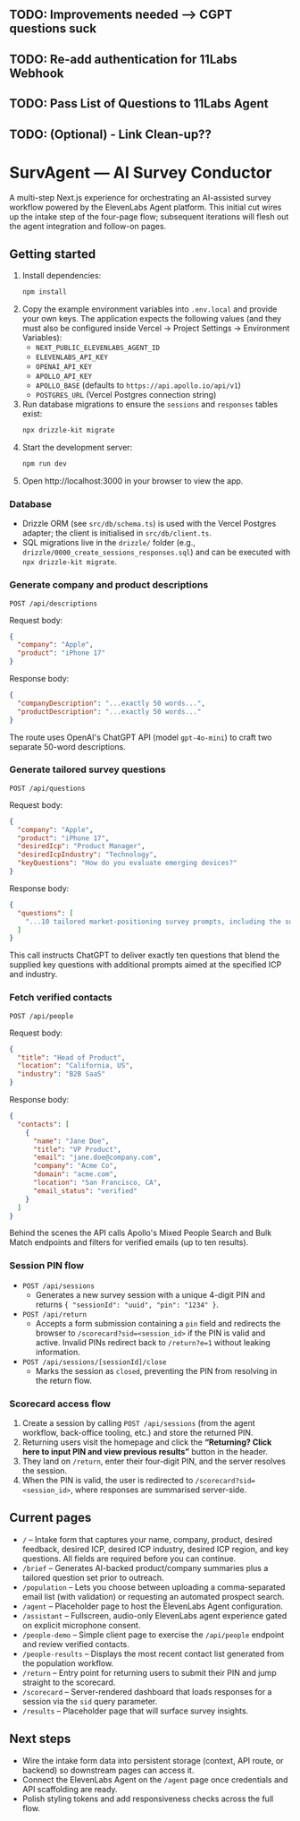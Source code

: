 ## TODO: Improvements needed --> CGPT questions suck
## TODO: Re-add authentication for 11Labs Webhook
## TODO: Pass List of Questions to 11Labs Agent
## TODO: (Optional) - Link Clean-up??


# SurvAgent — AI Survey Conductor

A multi-step Next.js experience for orchestrating an AI-assisted survey workflow powered by the ElevenLabs Agent platform. This initial cut wires up the intake step of the four-page flow; subsequent iterations will flesh out the agent integration and follow-on pages.

## Getting started

1. Install dependencies:
   ```bash
   npm install
   ```
2. Copy the example environment variables into `.env.local` and provide your own keys. The application expects the following values (and they must also be configured inside Vercel → Project Settings → Environment Variables):
   - `NEXT_PUBLIC_ELEVENLABS_AGENT_ID`
   - `ELEVENLABS_API_KEY`
   - `OPENAI_API_KEY`
   - `APOLLO_API_KEY`
   - `APOLLO_BASE` (defaults to `https://api.apollo.io/api/v1`)
   - `POSTGRES_URL` (Vercel Postgres connection string)
3. Run database migrations to ensure the `sessions` and `responses` tables exist:
   ```bash
   npx drizzle-kit migrate
   ```
4. Start the development server:
   ```bash
   npm run dev
   ```
5. Open http://localhost:3000 in your browser to view the app.

### Database

- Drizzle ORM (see `src/db/schema.ts`) is used with the Vercel Postgres adapter; the client is initialised in `src/db/client.ts`.
- SQL migrations live in the `drizzle/` folder (e.g., `drizzle/0000_create_sessions_responses.sql`) and can be executed with `npx drizzle-kit migrate`.


### Generate company and product descriptions

`POST /api/descriptions`

Request body:

```json
{
  "company": "Apple",
  "product": "iPhone 17"
}
```

Response body:

```json
{
  "companyDescription": "...exactly 50 words...",
  "productDescription": "...exactly 50 words..."
}
```

The route uses OpenAI's ChatGPT API (model `gpt-4o-mini`) to craft two separate 50-word descriptions.

### Generate tailored survey questions

`POST /api/questions`

Request body:

```json
{
  "company": "Apple",
  "product": "iPhone 17",
  "desiredIcp": "Product Manager",
  "desiredIcpIndustry": "Technology",
  "keyQuestions": "How do you evaluate emerging devices?"
}
```

Response body:

```json
{
  "questions": [
    "...10 tailored market-positioning survey prompts, including the submitter's key questions..."
  ]
}
```

This call instructs ChatGPT to deliver exactly ten questions that blend the supplied key questions with additional prompts aimed at the specified ICP and industry.

### Fetch verified contacts

`POST /api/people`

Request body:

```json
{
  "title": "Head of Product",
  "location": "California, US",
  "industry": "B2B SaaS"
}
```

Response body:

```json
{
  "contacts": [
    {
      "name": "Jane Doe",
      "title": "VP Product",
      "email": "jane.doe@company.com",
      "company": "Acme Co",
      "domain": "acme.com",
      "location": "San Francisco, CA",
      "email_status": "verified"
    }
  ]
}
```

Behind the scenes the API calls Apollo's Mixed People Search and Bulk Match endpoints and filters for verified emails (up to ten results).

### Session PIN flow

- `POST /api/sessions`
  - Generates a new survey session with a unique 4-digit PIN and returns `{ "sessionId": "uuid", "pin": "1234" }`.
- `POST /api/return`
  - Accepts a form submission containing a `pin` field and redirects the browser to `/scorecard?sid=<session_id>` if the PIN is valid and active. Invalid PINs redirect back to `/return?e=1` without leaking information.
- `POST /api/sessions/[sessionId]/close`
  - Marks the session as `closed`, preventing the PIN from resolving in the return flow.

### Scorecard access flow

1. Create a session by calling `POST /api/sessions` (from the agent workflow, back-office tooling, etc.) and store the returned PIN.
2. Returning users visit the homepage and click the **“Returning? Click here to input PIN and view previous results”** button in the header.
3. They land on `/return`, enter their four-digit PIN, and the server resolves the session.
4. When the PIN is valid, the user is redirected to `/scorecard?sid=<session_id>`, where responses are summarised server-side.

## Current pages

- `/` – Intake form that captures your name, company, product, desired feedback, desired ICP, desired ICP industry, desired ICP region, and key questions. All fields are required before you can continue.
- `/brief` – Generates AI-backed product/company summaries plus a tailored question set prior to outreach.
- `/population` – Lets you choose between uploading a comma-separated email list (with validation) or requesting an automated prospect search.
- `/agent` – Placeholder page to host the ElevenLabs Agent configuration.
- `/assistant` – Fullscreen, audio-only ElevenLabs agent experience gated on explicit microphone consent.
- `/people-demo` – Simple client page to exercise the `/api/people` endpoint and review verified contacts.
- `/people-results` – Displays the most recent contact list generated from the population workflow.
- `/return` – Entry point for returning users to submit their PIN and jump straight to the scorecard.
- `/scorecard` – Server-rendered dashboard that loads responses for a session via the `sid` query parameter.
- `/results` – Placeholder page that will surface survey insights.

## Next steps

- Wire the intake form data into persistent storage (context, API route, or backend) so downstream pages can access it.
- Connect the ElevenLabs Agent on the `/agent` page once credentials and API scaffolding are ready.
- Polish styling tokens and add responsiveness checks across the full flow.
